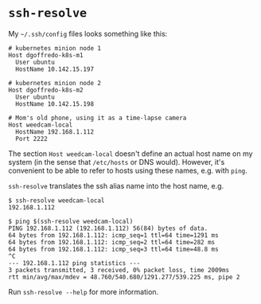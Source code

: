 `ssh-resolve`
=============
My `~/.ssh/config` files looks something like this:
```ssh-config
# kubernetes minion node 1
Host dgoffredo-k8s-m1
  User ubuntu
  HostName 10.142.15.197

# kubernetes minion node 2
Host dgoffredo-k8s-m2
  User ubuntu
  HostName 10.142.15.198

# Mom's old phone, using it as a time-lapse camera
Host weedcam-local
  HostName 192.168.1.112
  Port 2222
```
The section `Host weedcam-local` doesn't define an actual host name on my
system (in the sense that `/etc/hosts` or DNS would).  However, it's convenient
to be able to refer to hosts using these names, e.g. with `ping`.

`ssh-resolve` translates the ssh alias name into the host name, e.g.
```console
$ ssh-resolve weedcam-local
192.168.1.112

$ ping $(ssh-resolve weedcam-local)
PING 192.168.1.112 (192.168.1.112) 56(84) bytes of data.
64 bytes from 192.168.1.112: icmp_seq=1 ttl=64 time=1291 ms
64 bytes from 192.168.1.112: icmp_seq=2 ttl=64 time=282 ms
64 bytes from 192.168.1.112: icmp_seq=3 ttl=64 time=48.8 ms
^C
--- 192.168.1.112 ping statistics ---
3 packets transmitted, 3 received, 0% packet loss, time 2009ms
rtt min/avg/max/mdev = 48.760/540.680/1291.277/539.225 ms, pipe 2
```
Run `ssh-resolve --help` for more information.
